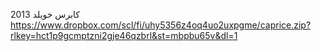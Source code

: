  كابرس خويلد 2013
 https://www.dropbox.com/scl/fi/uhy5356z4oq4uo2uxpgme/caprice.zip?rlkey=hct1p9gcmptzni2gje46qzbrl&st=mbpbu65v&dl=1 
